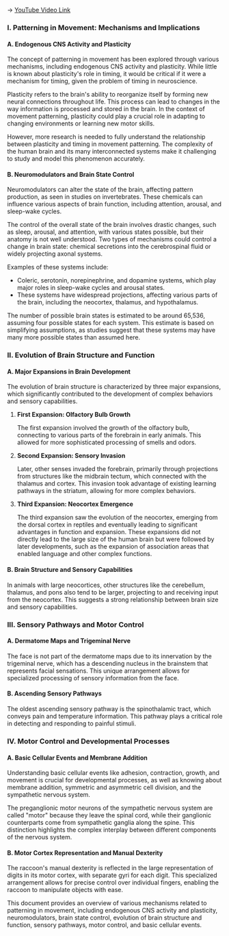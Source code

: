 -> [YouTube Video Link](https://www.youtube.com/watch?v=5vDwUpEDy6g&list=PLUl4u3cNGP62ABe0O-0qtaHHxyKQi1ZwR&index=17&pp=iAQB)

### I. Patterning in Movement: Mechanisms and Implications
#### A. Endogenous CNS Activity and Plasticity

The concept of patterning in movement has been explored through various mechanisms, including endogenous CNS activity and plasticity. While little is known about plasticity's role in timing, it would be critical if it were a mechanism for timing, given the problem of timing in neuroscience.

Plasticity refers to the brain's ability to reorganize itself by forming new neural connections throughout life. This process can lead to changes in the way information is processed and stored in the brain. In the context of movement patterning, plasticity could play a crucial role in adapting to changing environments or learning new motor skills.

However, more research is needed to fully understand the relationship between plasticity and timing in movement patterning. The complexity of the human brain and its many interconnected systems make it challenging to study and model this phenomenon accurately.

#### B. Neuromodulators and Brain State Control

Neuromodulators can alter the state of the brain, affecting pattern production, as seen in studies on invertebrates. These chemicals can influence various aspects of brain function, including attention, arousal, and sleep-wake cycles.

The control of the overall state of the brain involves drastic changes, such as sleep, arousal, and attention, with various states possible, but their anatomy is not well understood. Two types of mechanisms could control a change in brain state: chemical secretions into the cerebrospinal fluid or widely projecting axonal systems.

Examples of these systems include:

*   Coleric, serotonin, norepinephrine, and dopamine systems, which play major roles in sleep-wake cycles and arousal states.
*   These systems have widespread projections, affecting various parts of the brain, including the neocortex, thalamus, and hypothalamus.

The number of possible brain states is estimated to be around 65,536, assuming four possible states for each system. This estimate is based on simplifying assumptions, as studies suggest that these systems may have many more possible states than assumed here.

### II. Evolution of Brain Structure and Function
#### A. Major Expansions in Brain Development

The evolution of brain structure is characterized by three major expansions, which significantly contributed to the development of complex behaviors and sensory capabilities.

1.  **First Expansion: Olfactory Bulb Growth**

    The first expansion involved the growth of the olfactory bulb, connecting to various parts of the forebrain in early animals. This allowed for more sophisticated processing of smells and odors.
2.  **Second Expansion: Sensory Invasion**

    Later, other senses invaded the forebrain, primarily through projections from structures like the midbrain tectum, which connected with the thalamus and cortex. This invasion took advantage of existing learning pathways in the striatum, allowing for more complex behaviors.

3.  **Third Expansion: Neocortex Emergence**

    The third expansion saw the evolution of the neocortex, emerging from the dorsal cortex in reptiles and eventually leading to significant advantages in function and expansion. These expansions did not directly lead to the large size of the human brain but were followed by later developments, such as the expansion of association areas that enabled language and other complex functions.

#### B. Brain Structure and Sensory Capabilities

In animals with large neocortices, other structures like the cerebellum, thalamus, and pons also tend to be larger, projecting to and receiving input from the neocortex. This suggests a strong relationship between brain size and sensory capabilities.

### III. Sensory Pathways and Motor Control
#### A. Dermatome Maps and Trigeminal Nerve

The face is not part of the dermatome maps due to its innervation by the trigeminal nerve, which has a descending nucleus in the brainstem that represents facial sensations. This unique arrangement allows for specialized processing of sensory information from the face.

#### B. Ascending Sensory Pathways

The oldest ascending sensory pathway is the spinothalamic tract, which conveys pain and temperature information. This pathway plays a critical role in detecting and responding to painful stimuli.

### IV. Motor Control and Developmental Processes
#### A. Basic Cellular Events and Membrane Addition

Understanding basic cellular events like adhesion, contraction, growth, and movement is crucial for developmental processes, as well as knowing about membrane addition, symmetric and asymmetric cell division, and the sympathetic nervous system.

The preganglionic motor neurons of the sympathetic nervous system are called "motor" because they leave the spinal cord, while their ganglionic counterparts come from sympathetic ganglia along the spine. This distinction highlights the complex interplay between different components of the nervous system.

#### B. Motor Cortex Representation and Manual Dexterity

The raccoon's manual dexterity is reflected in the large representation of digits in its motor cortex, with separate gyri for each digit. This specialized arrangement allows for precise control over individual fingers, enabling the raccoon to manipulate objects with ease.

This document provides an overview of various mechanisms related to patterning in movement, including endogenous CNS activity and plasticity, neuromodulators, brain state control, evolution of brain structure and function, sensory pathways, motor control, and basic cellular events.